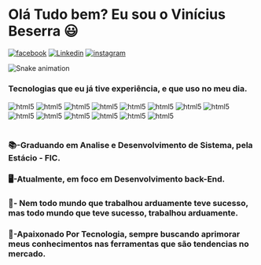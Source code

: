 <div align="left">
 <h1>Olá Tudo bem? Eu sou o Vinícius Beserra 😃</h1>
 
[![facebook](https://img.shields.io/badge/Facebook-1877F2?style=for-the-badge&logo=facebook&logoColor=white)]()
[![Linkedin](https://img.shields.io/badge/LinkedIn-0077B5?style=for-the-badge&logo=linkedin&logoColor=white)](https://www.linkedin.com/in/vinicius-beserra-araujo//)
[![instagram](https://img.shields.io/badge/Instagram-E4405F?style=for-the-badge&logo=instagram&logoColor=white)]()

<!-- 
<div>
  <a href="https://github.com/Vinicius-Beserra">
    <img height="150em" src="https://github-readme-stats.vercel.app/api?username=Vinicius-Beserra&count_private=true&include_all_commits=true&show_icons=true&theme=dark&hide_border=false&show_owner=true"/>
    <img height="150em" src="https://github-readme-stats.vercel.app/api/top-langs/?username=Vinicius-Beserra&theme=dark&hide_border=false&&layout=compact"/>
  </a>
</div>
-->

<div>
  
  ![Snake animation](https://github.com/danielbped/danielbped/blob/output/github-contribution-grid-snake.svg)
  
</div>


### Tecnologias que eu já tive experiência, e que uso no meu dia. 

<div style="display: inline_block">
<img align="center" alt="html5" src="https://img.shields.io/badge/HTML5-E34F26?style=for-the-badge&logo=html5&logoColor=white"/>
<img align="center" alt="html5" src="https://img.shields.io/badge/CSS3-1572B6?style=for-the-badge&logo=css3&logoColor=white"/>
<img align="center" alt="html5" src="https://img.shields.io/badge/PHP-777BB4?style=for-the-badge&logo=php&logoColor=white"/>
<img align="center" alt="html5" src="https://img.shields.io/badge/Java-ED8B00?style=for-the-badge&logo=java&logoColor=white"/>
<img align="center" alt="html5" src="https://img.shields.io/badge/Vue.js-35495E?style=for-the-badge&logo=vue.js&logoColor=4FC08D"/>
<img align="center" alt="html5" src="https://img.shields.io/badge/Bootstrap-563D7C?style=for-the-badge&logo=bootstrap&logoColor=white"/>
<img align="center" alt="html5" src="https://img.shields.io/badge/Spring-6DB33F?style=for-the-badge&logo=spring&logoColor=white"/>
<img align="center" alt="html5" src="https://img.shields.io/badge/Amazon_AWS-232F3E?style=for-the-badge&logo=amazon-aws&logoColor=white"/>
<img align="center" alt="html5" src="https://img.shields.io/badge/Unity-100000?style=for-the-badge&logo=unity&logoColor=white"/>
<img align="center" alt="html5" src="https://img.shields.io/badge/PostgreSQL-316192?style=for-the-badge&logo=postgresql&logoColor=white"/>
<img align="center" alt="html5" src="https://img.shields.io/badge/MySQL-00000F?style=for-the-badge&logo=mysql&logoColor=white"/>
<img align="center" alt="html5" src="https://img.shields.io/badge/GitHub-100000?style=for-the-badge&logo=github&logoColor=white"/>
<img align="center" alt="html5" src="https://img.shields.io/badge/GitLab-330F63?style=for-the-badge&logo=gitlab&logoColor=white"/>
<img align="center" alt="html5" src="https://img.shields.io/badge/Ubuntu-E95420?style=for-the-badge&logo=ubuntu&logoColor=white"/> 
</div><br/>

### 📚-Graduando em Analise e Desenvolvimento de Sistema, pela Estácio - FIC. 

### 🖥️-Atualmente, em foco em Desenvolvimento back-End.  

### 🦅- Nem todo mundo que trabalhou arduamente teve sucesso, mas todo mundo que teve sucesso, trabalhou arduamente.

### 🥰-Apaixonado Por Tecnologia, sempre buscando aprimorar meus conhecimentos nas ferramentas que são tendencias no mercado. 
</div>
